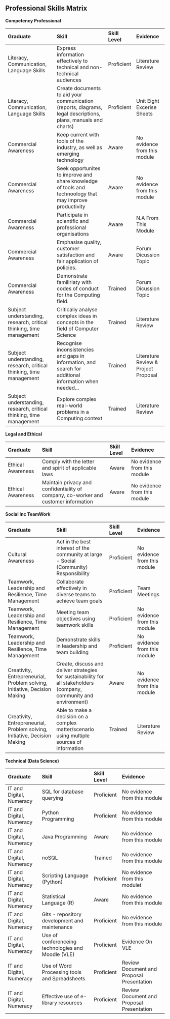 ## Professional Skills Matrix

**Competency Professional**

| Graduate   | Skill    | Skill Level               | Evidence |
| :--        | :--      | :--                       | :--      |
| Literacy, Communication, Language Skills | Express information effectively to technical and non-technical audiences | Proficient | Literature Review | 
| Literacy, Communication, Language Skills | Create documents to aid your communication (reports, diagrams, legal descriptions, plans, manuals and charts) | Proficient | Unit Eight Excerise Sheets | 
| Commercial Awareness | Keep current with tools of the industry, as well as emerging technology |Aware | No evidence from this module | 
| Commercial Awareness | Seek opportunites to improve and share knowledge of tools and technoology that may improve productivity | Aware | No evidence from this module |
| Commercial Awareness | Participate in scientific and professional organisations |Aware | N.A From This Module| 
| Commercial Awareness | Emphasise quality, customer satisfaction and fair application of policies. |Aware | Forum Dicussion Topic| 
| Commercial Awareness | Demonstrate familiriaty with codes of conduct for the Computing field. | Trained |Forum Dicussion Topic | 
| Subject understanding, research, critical thinking, time management | Critically analyse complex ideas in concepts in the field of Computer Science | Trained| Literature Review | 
| Subject understanding, research, critical thinking, time management | Recognise inconsistencies and gaps in information, and search for additional information when needed… | Trained | Literature Review & Project Proposal| 
| Subject understanding, research, critical thinking, time management | Explore complex real-world problems in a Computing context |Trained |Literature Review | 

**Legal and Ethical**

| Graduate   | Skill    | Skill Level               | Evidence |
| :--        | :--      | :--                       | :--      |
| Ethical Awareness | Comply with the letter and spirit of applicable laws |Aware | No evidence from this module| 
| Ethical Awareness | Maintain privacy and confidentiality of company, co-worker and customer information |Aware |No evidence from this module| 

**Social Inc TeamWork**

| Graduate   | Skill    | Skill Level               | Evidence |
| :--        | :--      | :--                       | :--      |
| Cultural Awareness | Act in the best interest of the community at large - Social (Community) Responsibility |Proficient |No evidence from this module | 
| Teamwork, Leadership and Resilience, Time Management | Collaborate effectively in diverse teams to achieve team goals |Proficient | Team Meetings| 
| Teamwork, Leadership and Resilience, Time Management | Meeting team objectives using teamwork skills |Proficient | No evidence from this module | 
| Teamwork, Leadership and Resilience, Time Management | Demonstrate skills in leadership and team building | Proficient| No evidence from this module | 
| Creativity, Entrepreneurial, Problem solving, Initiative, Decision Making | Create, discuss and deliver strategies for sustainability for all stakeholders (company, community and environment) |Aware |No evidence from this module | 
| Creativity, Entrepreneurial, Problem solving, Initiative, Decision Making | Able to make a decision on a complex matter/scenario using multiple sources of information |Trained |Literature Review| 

**Technical (Data Science)**

| Graduate   | Skill    | Skill Level               | Evidence |
| :--        | :--      | :--                       | :--      |
| IT and Digital, Numeracy | SQL for database querying |Proficient |No evidence from this module | 
| IT and Digital, Numeracy | Python Programming |Proficient |No evidence from this module | 
| IT and Digital, Numeracy | Java Programming |Aware |No evidence from this module | 
| IT and Digital, Numeracy | noSQL |Trained |No evidence from this module | 
| IT and Digital, Numeracy | Scripting Language (Python) |Proficient |No evidence from this modulet | 
| IT and Digital, Numeracy | Statistical Language (R) |Aware |No evidence from this module | 
| IT and Digital, Numeracy | Gits - repository development and maintenance |Proficient |No evidence from this module | 
| IT and Digital, Numeracy | Use of conferenceing technologies and Moodle (VLE) |Proficient |Evidence On VLE | 
| IT and Digital, Numeracy | Use of Word Processing tools and Spreadsheets |Proficient |Review Document and Proposal Presentation | 
| IT and Digital, Numeracy | Effective use of e-library resources |Proficient |Review Document and Proposal Presentation| 


